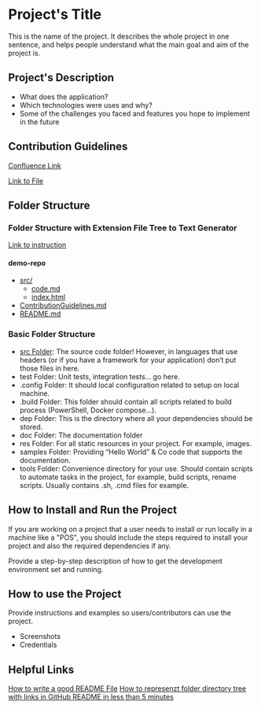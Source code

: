 # Project's Title
This is the name of the project. It describes the whole project in one sentence, and helps people understand what the main goal and aim of the project is.
 
 ## Project's Description
 * What does the application?
 * Which technologies were uses and why?
 * Some of the challenges you faced and features you hope to implement in the future
 
 ## Contribution Guidelines
 [Confluence Link](https://devstack.vwgroup.com/confluence/display/PMATVME/2023-01-17+%7C+TechTalk)
 
 [Link to File](/ContributionGuidelines.md)
 
 ## Folder Structure
 
 ### Folder Structure with Extension File Tree to Text Generator
 [Link to instruction](https://medium.com/@shradhaagarwal01/how-to-represent-folder-directory-tree-with-links-in-github-readme-in-less-than-5-minutes-84230fdcb1)
 #### demo-repo

* [src/](./demo-repo/src)
  * [code.md](./demo-repo/src/code.md)
  * [index.html](./demo-repo/src/index.html)
* [ContributionGuidelines.md](./demo-repo/ContributionGuidelines.md)
* [README.md](./demo-repo/README.md)

 ### Basic Folder Structure
 * [src Folder](src): The source code folder! However, in languages that use headers (or if you have a framework for your application) don’t put those files in here.
 * test Folder: Unit tests, integration tests… go here.
 * .config Folder: It should local configuration related to setup on local machine.
 * .build Folder: This folder should contain all scripts related to build process (PowerShell, Docker compose…).
 * dep Folder: This is the directory where all your dependencies should be stored.
 * doc Folder: The documentation folder
 * res Folder: For all static resources in your project. For example, images.
 * samples Folder: Providing “Hello World” & Co code that supports the documentation.
 * tools Folder: Convenience directory for your use. Should contain scripts to automate tasks in the project, for example, build scripts, rename scripts. Usually contains .sh, .cmd files for example.

 ## How to Install and Run the Project
 If you are working on a project that a user needs to install or run locally in a machine like a "POS", you should include the steps required to install your project and also the required dependencies if any.

Provide a step-by-step description of how to get the development environment set and running.

 ## How to use the Project
 Provide instructions and examples so users/contributors can use the project.
 * Screenshots
 * Credentials

 ## Helpful Links
 [How to write a good README File](https://www.freecodecamp.org/news/how-to-write-a-good-readme-file/)
 [How to represenzt folder directory tree with links in GitHub README in less than 5 minutes](https://medium.com/@shradhaagarwal01/how-to-represent-folder-directory-tree-with-links-in-github-readme-in-less-than-5-minutes-84230fdcb1)
